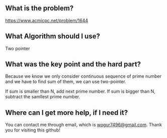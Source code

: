 ## What is the problem?

<https://www.acmicpc.net/problem/1644>

## What Algorithm should I use?

Two pointer

## What was the key point and the hard part?

Because we know we only consider continuous sequence of prime number and we have to find sum of them, we can use two-pointer.

If sum is smaller than N, add next prime number. If sum is bigger than N, subtract the samllest prime number.

## Where can I get more help, if I need it?

You can contact me through email, which is wogur7496@gmail.com.
Thank you for visiting this github!


